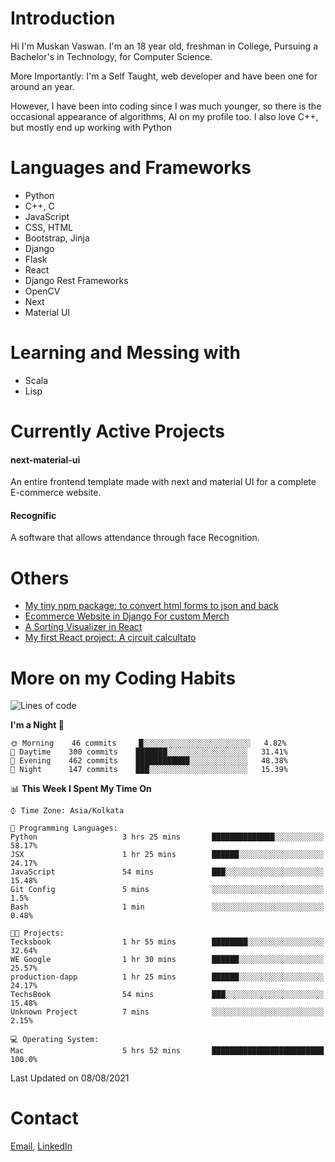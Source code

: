 <!-- - I’m currently working on:
&nbsp;&nbsp;&nbsp;&nbsp;&nbsp;&nbsp; *Circuits*[https://muskanvaswan.github.io/circuits] which, as the name suggests,  is a calculator for solving circuits with ease. This is my first React project
#### I’m currently learning : 
&nbsp;&nbsp;&nbsp;&nbsp;&nbsp;&nbsp; React.js
#### Ask me about:
&nbsp;&nbsp;&nbsp;&nbsp;&nbsp;&nbsp; Anything
#### How to reach me:
&nbsp;&nbsp;&nbsp;&nbsp;&nbsp;&nbsp; Email[mailto:muskanvaswan@gmail.com] LinkedIn[https://www.linkedin.com/in/muskan-vaswan?lipi=urn%3Ali%3Apage%3Ad_flagship3_profile_view_base_contact_details%3B%2FQpdlv5fQ12Ru4DkW2TysA%3D%3D]
#### Pronouns:
&nbsp;&nbsp;&nbsp;&nbsp;&nbsp;&nbsp; Her -->

# Introduction
Hi I'm Muskan Vaswan.
I'm an 18 year old,
freshman in College,
Pursuing a Bachelor's in Technology, for Computer Science.

More Importantly: I'm a Self Taught, web developer and have been one for around an year.

However, I have been into coding since I was much younger, so there is the occasional appearance of algorithms, AI on my profile too. I also love C++, but mostly end up working with Python


# Languages and Frameworks

- Python
- C++, C
- JavaScript
- CSS, HTML 
- Bootstrap, Jinja
- Django
- Flask
- React 
- Django Rest Frameworks
- OpenCV
- Next
- Material UI

# Learning and Messing with 

- Scala 
- Lisp

# Currently Active Projects

#### next-material-ui
An entire frontend template made with next and material UI for a complete E-commerce website.

#### Recognific
A software that allows attendance through face Recognition.

# Others
- [My tiny npm package: to convert html forms to json and back](https://www.npmjs.com/package/forms-dynamically)
- [Ecommerce Website in Django For custom Merch](https://merch-commerce.herokuapp.com/)
- [A Sorting Visualizer in React](https://muskanvaswan.github.io/SortingVisualizer/)
- [My first React project: A circuit calcultato](https://muskanvaswan.github.io/circuits)

# More on my Coding Habits

<!--START_SECTION:waka-->
![Lines of code](https://img.shields.io/badge/From%20Hello%20World%20I%27ve%20Written-394347%20lines%20of%20code-blue)

**I'm a Night 🦉** 

```text
🌞 Morning    46 commits     █░░░░░░░░░░░░░░░░░░░░░░░░   4.82% 
🌆 Daytime    300 commits    ███████░░░░░░░░░░░░░░░░░░   31.41% 
🌃 Evening    462 commits    ████████████░░░░░░░░░░░░░   48.38% 
🌙 Night      147 commits    ███░░░░░░░░░░░░░░░░░░░░░░   15.39%

```


📊 **This Week I Spent My Time On** 

```text
⌚︎ Time Zone: Asia/Kolkata

💬 Programming Languages: 
Python                   3 hrs 25 mins       ██████████████░░░░░░░░░░░   58.17% 
JSX                      1 hr 25 mins        ██████░░░░░░░░░░░░░░░░░░░   24.17% 
JavaScript               54 mins             ███░░░░░░░░░░░░░░░░░░░░░░   15.48% 
Git Config               5 mins              ░░░░░░░░░░░░░░░░░░░░░░░░░   1.5% 
Bash                     1 min               ░░░░░░░░░░░░░░░░░░░░░░░░░   0.48%

🐱‍💻 Projects: 
Tecksbook                1 hr 55 mins        ████████░░░░░░░░░░░░░░░░░   32.64% 
WE Google                1 hr 30 mins        ██████░░░░░░░░░░░░░░░░░░░   25.57% 
production-dapp          1 hr 25 mins        ██████░░░░░░░░░░░░░░░░░░░   24.17% 
TechsBook                54 mins             ███░░░░░░░░░░░░░░░░░░░░░░   15.48% 
Unknown Project          7 mins              ░░░░░░░░░░░░░░░░░░░░░░░░░   2.15%

💻 Operating System: 
Mac                      5 hrs 52 mins       █████████████████████████   100.0%

```


 Last Updated on 08/08/2021
<!--END_SECTION:waka-->

# Contact

[Email](mailto:muskanvaswan@gmail.com), [LinkedIn](https://www.linkedin.com/in/muskan-vaswan?lipi=urn%3Ali%3Apage%3Ad_flagship3_profile_view_base_contact_details%3B%2FQpdlv5fQ12Ru4DkW2TysA%3D%3D)



